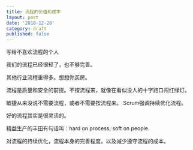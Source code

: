 ```yaml
---
title: 流程的价值和成本
layout: post
date: '2018-12-28'
category: draft
published: false
---
```


写给不喜欢流程的个人

我们的流程已经很轻了，也不够完善。

其他行业流程重得多。想想你买房。

流程是质量和安全的前提。不按流程来，就像在看似没人的十字路口闯红绿灯。

敏捷从来没说不需要流程，或者不需要按流程来。
Scrum强调持续优化流程。

好的流程其实是很灵活的。

精益生产的丰田有句话叫：hard on process, soft on people. 

对流程的持续优化，流程本身的完善程度，以及减少遵守流程的成本。
